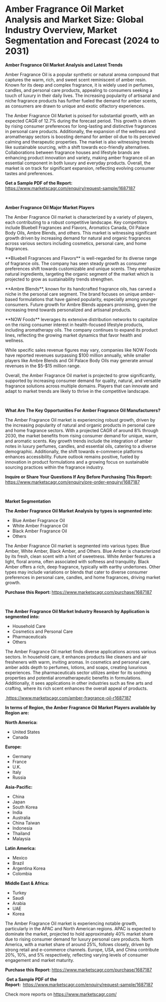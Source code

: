<p><h1>Amber Fragrance Oil Market Analysis and Market Size: Global Industry Overview, Market Segmentation and Forecast (2024 to 2031)</h1></p><p><strong>Amber Fragrance Oil Market Analysis and Latest Trends</strong></p>
<p><p>Amber Fragrance Oil is a popular synthetic or natural aroma compound that captures the warm, rich, and sweet scent reminiscent of amber resin. Known for its deep and complex fragrance, it is widely used in perfumes, candles, and personal care products, appealing to consumers seeking a touch of luxury in their daily lives. The increasing popularity of artisanal and niche fragrance products has further fueled the demand for amber scents, as consumers are drawn to unique and exotic olfactory experiences.</p><p>The Amber Fragrance Oil Market is poised for substantial growth, with an expected CAGR of 12.7% during the forecast period. This growth is driven by rising consumer preferences for long-lasting and distinctive fragrances in personal care products. Additionally, the expansion of the wellness and aromatherapy sectors is boosting demand for amber oil due to its perceived calming and therapeutic properties. The market is also witnessing trends like sustainable sourcing, with a shift towards eco-friendly alternatives. Collaborations between fragrance houses and lifestyle brands are enhancing product innovation and variety, making amber fragrance oil an essential component in both luxury and everyday products. Overall, the market is on track for significant expansion, reflecting evolving consumer tastes and preferences.</p></p>
<p><strong>Get a Sample PDF of the Report:&nbsp;</strong> <a href="https://www.marketscagr.com/enquiry/request-sample/1687187?utm_campaign=1889&utm_medium=2&utm_source=Github&utm_content=ia&utm_term=31122024&utm_id=amber-fragrance-oil">https://www.marketscagr.com/enquiry/request-sample/1687187</a></p>
<p>&nbsp;</p>
<p><strong>Amber Fragrance Oil Major Market Players</strong></p>
<p><p>The Amber Fragrance Oil market is characterized by a variety of players, each contributing to a robust competitive landscape. Key competitors include Bluebell Fragrances and Flavors, Aromatics Canada, Oil Palace Body Oils, Ambre Blends, and others. This market is witnessing significant growth driven by increasing demand for natural and organic fragrances across various sectors including cosmetics, personal care, and home fragrances.</p><p>**Bluebell Fragrances and Flavors** is well-regarded for its diverse range of fragrance oils. The company has seen steady growth as consumer preferences shift towards customizable and unique scents. They emphasize natural ingredients, targeting the organic segment of the market which is projected to grow as sustainability trends strengthen.</p><p>**Ambre Blends**, known for its handcrafted fragrance oils, has carved a niche in the personal care segment. The brand focuses on unique amber-based formulations that have gained popularity, especially among younger consumers. Future growth for Ambre Blends appears promising, given the increasing trend towards personalized and artisanal products.</p><p>**NOW Foods** leverages its extensive distribution networks to capitalize on the rising consumer interest in health-focused lifestyle products, including aromatherapy oils. The company continues to expand its product lines, reflecting the growing market dynamics that favor health and wellness.</p><p>While specific sales revenue figures may vary, companies like NOW Foods have reported revenues surpassing $100 million annually, while smaller players like Ambre Blends and Oil Palace Body Oils may generate annual revenues in the $5-$15 million range.</p><p>Overall, the Amber Fragrance Oil market is projected to grow significantly, supported by increasing consumer demand for quality, natural, and versatile fragrance solutions across multiple domains. Players that can innovate and adapt to market trends are likely to thrive in the competitive landscape.</p></p>
<p>&nbsp;</p>
<p><strong>What Are The Key Opportunities For Amber Fragrance Oil Manufacturers?</strong></p>
<p><p>The Amber Fragrance Oil market is experiencing robust growth, driven by the increasing popularity of natural and organic products in personal care and home fragrance sectors. With a projected CAGR of around 8% through 2030, the market benefits from rising consumer demand for unique, warm, and aromatic scents. Key growth trends include the integration of amber notes in luxury perfumes, candles, and essential oils, catering to a diverse demographic. Additionally, the shift towards e-commerce platforms enhances accessibility. Future outlook remains positive, fueled by innovation in product formulations and a growing focus on sustainable sourcing practices within the fragrance industry.</p></p>
<p><strong>Inquire or Share Your Questions If Any Before Purchasing This Report:</strong> <a href="https://www.marketscagr.com/enquiry/pre-order-enquiry/1687187?utm_campaign=1889&utm_medium=2&utm_source=Github&utm_content=ia&utm_term=31122024&utm_id=amber-fragrance-oil">https://www.marketscagr.com/enquiry/pre-order-enquiry/1687187</a></p>
<p>&nbsp;</p>
<p><strong>Market Segmentation</strong></p>
<p><strong>The Amber Fragrance Oil Market Analysis by types is segmented into:</strong></p>
<p><ul><li>Blue Amber Fragrance Oil</li><li>White Amber Fragrance Oil</li><li>Black Amber Fragrance Oil</li><li>Others</li></ul></p>
<p><p>The Amber Fragrance Oil market is segmented into various types: Blue Amber, White Amber, Black Amber, and Others. Blue Amber is characterized by its fresh, clean scent with a hint of sweetness. White Amber features a light, floral aroma, often associated with softness and tranquility. Black Amber offers a rich, deep fragrance, typically with earthy undertones. Other types may include variations or blends that cater to diverse consumer preferences in personal care, candles, and home fragrances, driving market growth.</p></p>
<p><strong>Purchase this Report:&nbsp;</strong><a href="https://www.marketscagr.com/purchase/1687187?utm_campaign=1889&utm_medium=2&utm_source=Github&utm_content=ia&utm_term=31122024&utm_id=amber-fragrance-oil">https://www.marketscagr.com/purchase/1687187</a></p>
<p>&nbsp;</p>
<p><strong>The Amber Fragrance Oil Market Industry Research by Application is segmented into:</strong></p>
<p><ul><li>Household Care</li><li>Cosmetics and Personal Care</li><li>Pharmaceuticals</li><li>Others</li></ul></p>
<p><p>The Amber Fragrance Oil market finds diverse applications across various sectors. In household care, it enhances products like cleaners and air fresheners with warm, inviting aromas. In cosmetics and personal care, amber adds depth to perfumes, lotions, and soaps, creating luxurious experiences. The pharmaceuticals sector utilizes amber for its soothing properties and potential aromatherapeutic benefits in formulations. Additionally, it sees applications in other industries such as fine arts and crafting, where its rich scent enhances the overall appeal of products.</p></p>
<p><a href="https://www.marketscagr.com/amber-fragrance-oil-r1687187?utm_campaign=1889&utm_medium=2&utm_source=Github&utm_content=ia&utm_term=31122024&utm_id=amber-fragrance-oil">&nbsp;https://www.marketscagr.com/amber-fragrance-oil-r1687187</a></p>
<p><strong>In terms of Region, the Amber Fragrance Oil Market Players available by Region are:</strong></p>
<p>
    <p> <strong> North America: </strong>
        <ul>
            <li>United States</li>
            <li>Canada</li>
        </ul>
        </p> 
    <p> <strong> Europe: </strong>
        <ul>
            <li>Germany</li>
            <li>France</li>
            <li>U.K.</li>
            <li>Italy</li>
            <li>Russia</li>
        </ul>
        </p> 
    <p> <strong> Asia-Pacific: </strong>
        <ul>
            <li>China</li>
            <li>Japan</li>
            <li>South Korea</li>
            <li>India</li>
            <li>Australia</li>
            <li>China Taiwan</li>
            <li>Indonesia</li>
            <li>Thailand</li>
            <li>Malaysia</li>
        </ul>
        </p> 
    <p> <strong> Latin America: </strong>
        <ul>
            <li>Mexico</li>
            <li>Brazil</li>
            <li>Argentina Korea</li>
            <li>Colombia</li>
        </ul>
        </p> 
    <p> <strong> Middle East & Africa: </strong>
        <ul>
            <li>Turkey</li>
            <li>Saudi</li>
            <li>Arabia</li>
            <li>UAE</li>
            <li>Korea</li>
        </ul>
    </p>
    </p>
<p><p>The Amber Fragrance Oil market is experiencing notable growth, particularly in the APAC and North American regions. APAC is expected to dominate the market, projected to hold approximately 40% market share due to rising consumer demand for luxury personal care products. North America, with a market share of around 25%, follows closely, driven by strong retail and e-commerce channels. Europe, USA, and China contribute 20%, 10%, and 5% respectively, reflecting varying levels of consumer engagement and market maturity.</p></p>
<p><strong>Purchase this Report: </strong><a href="https://www.marketscagr.com/purchase/1687187?utm_campaign=1889&utm_medium=2&utm_source=Github&utm_content=ia&utm_term=31122024&utm_id=amber-fragrance-oil">https://www.marketscagr.com/purchase/1687187</a></p>
<p>&nbsp;<strong>Get a Sample PDF of the Report:&nbsp;&nbsp;</strong><a href="https://www.marketscagr.com/enquiry/request-sample/1687187?utm_campaign=1889&utm_medium=2&utm_source=Github&utm_content=ia&utm_term=31122024&utm_id=amber-fragrance-oil">https://www.marketscagr.com/enquiry/request-sample/1687187</a></p>
<p><strong></strong></p>
<p>Check more reports on <a href="https://www.marketscagr.com/?utm_campaign=1889&utm_medium=2&utm_source=Github&utm_content=ia&utm_term=31122024&utm_id=amber-fragrance-oil">https://www.marketscagr.com/</a></p>